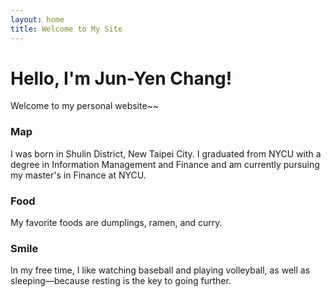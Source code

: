 ```yaml
---
layout: home
title: Welcome to My Site
---
```


# Hello, I'm Jun-Yen Chang!

Welcome to my personal website~~

### Map
I was born in Shulin District, New Taipei City. I graduated from NYCU with a degree in Information Management and Finance and am currently pursuing my master's in Finance at NYCU. 

### Food
My favorite foods are dumplings, ramen, and curry. 

### Smile
In my free time, I like watching baseball and playing volleyball, as well as sleeping—because resting is the key to going further.
